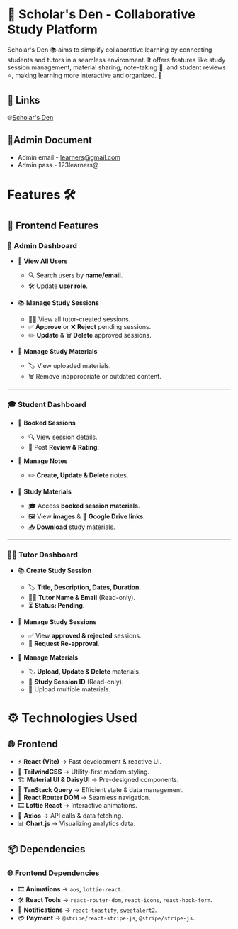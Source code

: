 
# 🌟 Scholar's Den - Collaborative Study Platform

Scholar's Den 📚 aims to simplify collaborative learning by connecting students and tutors in a seamless environment. It offers features like study session management, material sharing, note-taking 📝, and student reviews ⭐, making learning more interactive and organized. 🚀


## 🔗 Links

🌐[Scholar's Den](https://scholar-s-den.web.app/)



## 🔔Admin Document
- Admin email - learners@gmail.com
- Admin pass - 123learners@



# Features 🛠️

## 🎨 Frontend Features  

### 🚀 Admin Dashboard  
- 👥 **View All Users**  
  - 🔍 Search users by **name/email**.  
  - 🛠 Update **user role**.  

- 📚 **Manage Study Sessions**  
  - 👨‍🏫 View all tutor-created sessions.  
  - ✅ **Approve** or ❌ **Reject** pending sessions.  
  - ✏️ **Update** & 🗑 **Delete** approved sessions.  

- 📂 **Manage Study Materials**  
  - 🏷 View uploaded materials.  
  - 🗑 Remove inappropriate or outdated content.  

---

### 🎓 Student Dashboard  
- 📅 **Booked Sessions**  
  - 🔍 View session details.  
  - 📝 Post **Review & Rating**.  

- 📝 **Manage Notes**  
  - ✏️ **Create, Update & Delete** notes.  

- 📂 **Study Materials**  
  - 🎓 Access **booked session materials**.  
  - 🖼 View **images** & 🔗 **Google Drive links**.  
  - 📥 **Download** study materials.  

---

### 👨‍🏫 Tutor Dashboard  
- 📚 **Create Study Session**  
  - 🏷 **Title, Description, Dates, Duration**.  
  - 👨‍🏫 **Tutor Name & Email** (Read-only).  
  - ⏳ **Status: Pending**.  

- 📅 **Manage Study Sessions**  
  - ✅ View **approved & rejected** sessions.  
  - 🔄 **Request Re-approval**.  

- 📂 **Manage Materials**  
  - 🏷 **Upload, Update & Delete** materials.  
  - 📌 **Study Session ID** (Read-only).  
  - 📂 Upload multiple materials.  
# ⚙️ Technologies Used  

## 🌐 **Frontend**  
- ⚡ **React (Vite)** → Fast development & reactive UI.  
- 🎨 **TailwindCSS** → Utility-first modern styling.  
- 🏗 **Material UI & DaisyUI** → Pre-designed components.  
- 🔄 **TanStack Query** → Efficient state & data management.  
- 🧭 **React Router DOM** → Seamless navigation.  
- 🎞 **Lottie React** → Interactive animations.  
- 🔗 **Axios** → API calls & data fetching.  
- 📊 **Chart.js** → Visualizing analytics data.  
## 📦 Dependencies  

### 🌐 **Frontend Dependencies**  
- 🎞 **Animations** → `aos`, `lottie-react`.  
- 🛠 **React Tools** → `react-router-dom`, `react-icons`, `react-hook-form`.  
- 🔔 **Notifications** → `react-toastify`, `sweetalert2`.  
- 💳 **Payment** → `@stripe/react-stripe-js`, `@stripe/stripe-js`.  
